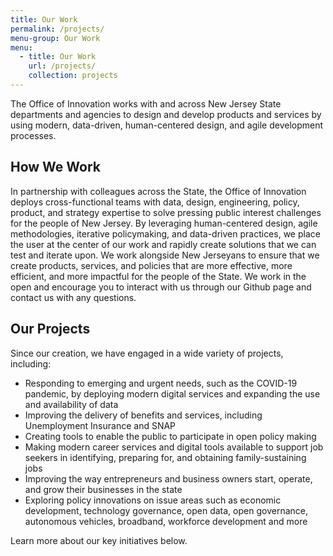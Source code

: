 ```yaml
---
title: Our Work
permalink: /projects/
menu-group: Our Work
menu:
  - title: Our Work
    url: /projects/
    collection: projects
---
```


<p class="usa-intro">The Office of Innovation works with and across New Jersey State departments and agencies to design and develop products and services by using modern, data-driven, human-centered design, and agile development processes.
</p>

## How We Work

In partnership with colleagues across the State, the Office of Innovation deploys cross-functional teams with data, design, engineering, policy, product, and strategy expertise to solve pressing public interest challenges for the people of New Jersey. By leveraging human-centered design, agile methodologies, iterative policymaking, and data-driven practices, we place the user at the center of our work and rapidly create solutions that we can test and iterate upon. We work alongside New Jerseyans to ensure that we create products, services, and policies that are more effective, more efficient, and more impactful for the people of the State. We work in the open and encourage you to interact with us through our Github page and contact us with any questions.

## Our Projects

Since our creation, we have engaged in a wide variety of projects, including:

- Responding to emerging and urgent needs, such as the COVID-19 pandemic, by deploying modern digital services and expanding the use and availability of data
- Improving the delivery of benefits and services, including Unemployment Insurance and SNAP
- Creating tools to enable the public to participate in open policy making
- Making modern career services and digital tools available to support job seekers in identifying, preparing for, and obtaining family-sustaining jobs
- Improving the way entrepreneurs and business owners start, operate, and grow their businesses in the state
- Exploring policy innovations on issue areas such as economic development, technology governance, open data, open governance, autonomous vehicles, broadband, workforce development and more

Learn more about our key initiatives below.
